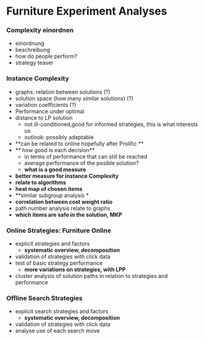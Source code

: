 # Furniture Experiment Analyses #

### Complexity einordnen ###
- einordnung
- beschreibung
- how do people perform?
- strategy teaser
### Instance Complexity ###
- graphs: relation between solutions (?)
- solution space (how many similar solutions) (?)
- variation coefficients (?)
- Performance under optimal
- distance to LP solution
  - not ill-conditioned,good for informed strategies, this is what interests us
  - outlook: possibly adaptable
- **can be related to online hopefully after Prolific **
- ** how good is each decision**
  - in terms of performance that can still be reached
  - average performance of the posible solution?
  - **what is a good measure**
- **better measure for instance Complexity**
- **relate to algorithms**
- **heat map of chosen items**
- **similar subgroup analysis *
- **correlation between cost weight ratio**
- path number analysis relate to graphs
- **which items are safe in the solution, MKP**

### Online Strategies: Furniture Online ###
- explicit strategies and factors
  - **systematic overview, decomposition**
- validation of strategies with click data
- test of basic strategy performance
  - **more variations on strategies, with LPP**
- cluster analysis of solution paths in relation to strategies and performance




### Offline Search Strategies ###
- explicit  search strategies and factors
  - **systematic overview, decomposition**
- validation of strategies with click data
- analyse use of each search move
